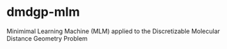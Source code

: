 # dmdgp-mlm
Minimimal Learning Machine (MLM) applied to the Discretizable Molecular Distance Geometry Problem
